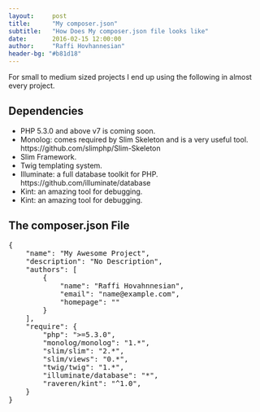 ```yaml
---
layout:     post
title:      "My composer.json"
subtitle:   "How Does My composer.json file looks like"
date:       2016-02-15 12:00:00
author:     "Raffi Hovhannesian"
header-bg: "#b81d18"
---
```

For small to medium sized projects I end up using the following in almost every project.
<h2>Dependencies</h2>
<ul>
<li>PHP 5.3.0 and above v7 is coming soon.</li>
<li>Monolog: comes required by Slim Skeleton and is a very useful tool. https://github.com/slimphp/Slim-Skeleton</li>
<li>Slim Framework.</li>
<li>Twig templating system.</li>
<li>Illuminate: a full database toolkit for PHP. https://github.com/illuminate/database</li>
<li>Kint: an amazing tool for debugging.</li>
<li>Kint: an amazing tool for debugging.</li>
</ul>
<h2>The composer.json File</h2>
<pre>
{
    "name": "My Awesome Project",
    "description": "No Description",
    "authors": [
        {
            "name": "Raffi Hovahnnesian",
            "email": "name@example.com",
            "homepage": ""
        }
    ],
    "require": {
        "php": ">=5.3.0",
        "monolog/monolog": "1.*",
        "slim/slim": "2.*",
        "slim/views": "0.*",
        "twig/twig": "1.*",
        "illuminate/database": "*",
        "raveren/kint": "^1.0",
    }
}
</pre>
